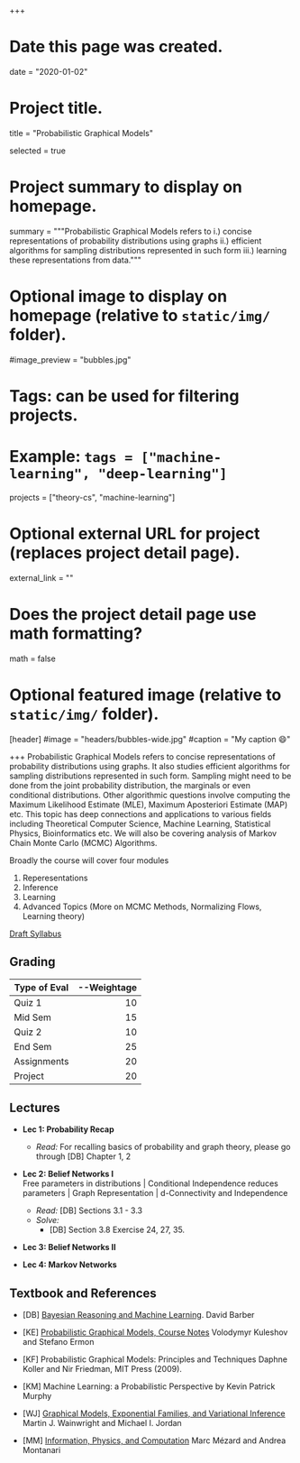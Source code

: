+++
# Date this page was created.
date = "2020-01-02"

# Project title.
title = "Probabilistic Graphical Models"

selected = true


# Project summary to display on homepage.
summary = """Probabilistic Graphical Models refers to  i.) concise representations of probability distributions using graphs ii.) efficient algorithms for sampling distributions represented in such form iii.) learning these representations from data."""

# Optional image to display on homepage (relative to `static/img/` folder).
#image_preview = "bubbles.jpg"

# Tags: can be used for filtering projects.
# Example: `tags = ["machine-learning", "deep-learning"]`
projects = ["theory-cs", "machine-learning"]

# Optional external URL for project (replaces project detail page).
external_link = ""

# Does the project detail page use math formatting?
math = false

# Optional featured image (relative to `static/img/` folder).
[header]
#image = "headers/bubbles-wide.jpg"
#caption = "My caption :smile:"

+++
Probabilistic Graphical Models refers to concise representations of probability distributions using graphs.
It also studies efficient algorithms for sampling distributions represented in such form. Sampling might need to be done from
the joint probability distribution, the marginals or even conditional distributions. Other algorithmic questions involve computing
the Maximum Likelihood Estimate (MLE), Maximum Aposteriori Estimate (MAP) etc. This topic has deep connections and applications to various
fields including Theoretical Computer Science, Machine Learning, Statistical Physics, Bioinformatics etc. We will also be covering analysis of Markov Chain Monte Carlo (MCMC) Algorithms.

Broadly the course will cover four modules

1. Reperesentations
2. Inference
3. Learning
4. Advanced Topics (More on MCMC Methods, Normalizing Flows, Learning theory)

[Draft Syllabus](pgm_syllabus.pdf)

## Grading

| Type of Eval | --Weightage |
| ------------ | ----------: |
| Quiz 1       |          10 |
| Mid Sem      |          15 |
| Quiz 2       |          10 |
| End Sem      |          25 |
| Assignments  |          20 |
| Project      |          20 |




## Lectures

- **Lec 1: Probability Recap**
  - *Read:* For recalling basics of probability and graph theory, please go through [DB] Chapter 1, 2

- **Lec 2: Belief Networks I**  
   Free parameters in distributions | Conditional Independence reduces parameters | Graph Representation | d-Connectivity and Independence
  - *Read:* [DB] Sections 3.1 - 3.3
  - *Solve:*
      - [DB] Section 3.8 Exercise 24, 27, 35.

- **Lec 3: Belief Networks II**

- **Lec 4: Markov Networks**

## Textbook and References

- [DB] [Bayesian Reasoning and Machine Learning](http://web4.cs.ucl.ac.uk/staff/D.Barber/textbook/090310.pdf).
  David Barber

- [KE] [Probabilistic Graphical Models, Course Notes](https://ermongroup.github.io/cs228-notes/)
  Volodymyr Kuleshov and Stefano Ermon

- [KF] Probabilistic Graphical Models: Principles and Techniques
  Daphne Koller and Nir Friedman, MIT Press (2009).

- [KM] Machine Learning: a Probabilistic Perspective
  by Kevin Patrick Murphy

- [WJ] [Graphical Models, Exponential Families, and Variational Inference](https://people.eecs.berkeley.edu/~wainwrig/Papers/WaiJor08_FTML.pdf)  Martin J. Wainwright and Michael I. Jordan

- [MM] [Information, Physics, and Computation](https://web.stanford.edu/~montanar/RESEARCH/book.html)
  Marc Mézard and Andrea Montanari
